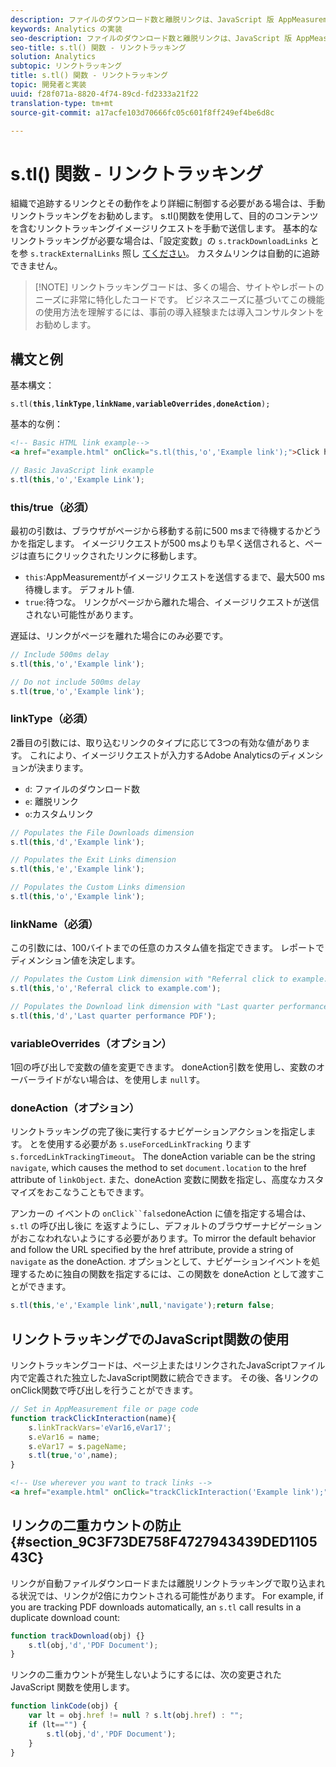 ```yaml
---
description: ファイルのダウンロード数と離脱リンクは、JavaScript 版 AppMeasurement ファイルで設定されたパラメーターに基づいて、自動的に追跡することができます。
keywords: Analytics の実装
seo-description: ファイルのダウンロード数と離脱リンクは、JavaScript 版 AppMeasurement ファイルで設定されたパラメーターに基づいて、自動的に追跡することができます。
seo-title: s.tl() 関数 - リンクトラッキング
solution: Analytics
subtopic: リンクトラッキング
title: s.tl() 関数 - リンクトラッキング
topic: 開発者と実装
uuid: f28f071a-8820-4f74-89cd-fd2333a21f22
translation-type: tm+mt
source-git-commit: a17acfe103d70666fc05c601f8ff249ef4be6d8c

---
```



# s.tl() 関数 - リンクトラッキング

組織で追跡するリンクとその動作をより詳細に制御する必要がある場合は、手動リンクトラッキングをお勧めします。 s.tl()関数を使用して、目的のコンテンツを含むリンクトラッキングイメージリクエストを手動で送信します。 基本的なリンクトラッキングが必要な場合は、「設定変数」の `s.trackDownloadLinks` とを参 `s.trackExternalLinks` 照し [てください](c-variables/configuration-variables.md)。 カスタムリンクは自動的に追跡できません。

> [!NOTE] リンクトラッキングコードは、多くの場合、サイトやレポートのニーズに非常に特化したコードです。 ビジネスニーズに基づいてこの機能の使用方法を理解するには、事前の導入経験または導入コンサルタントをお勧めします。

## 構文と例

基本構文：

`s.tl(`**`this`**`,`**`linkType`**`,`**`linkName`**`,`**`variableOverrides`**`,`**`doneAction`**`);`

基本的な例：

```HTML
<!-- Basic HTML link example-->
<a href="example.html" onClick="s.tl(this,'o','Example link');">Click here</a>
```

```JavaScript
// Basic JavaScript link example
s.tl(this,'o','Example Link');
```

### this/true（必須）

最初の引数は、ブラウザがページから移動する前に500 msまで待機するかどうかを指定します。 イメージリクエストが500 msよりも早く送信されると、ページは直ちにクリックされたリンクに移動します。

* `this`:AppMeasurementがイメージリクエストを送信するまで、最大500 ms待機します。 デフォルト値.
* `true`:待つな。 リンクがページから離れた場合、イメージリクエストが送信されない可能性があります。

遅延は、リンクがページを離れた場合にのみ必要です。

```JavaScript
// Include 500ms delay
s.tl(this,'o','Example link');

// Do not include 500ms delay
s.tl(true,'o','Example link');
```

### linkType（必須）

2番目の引数には、取り込むリンクのタイプに応じて3つの有効な値があります。 これにより、イメージリクエストが入力するAdobe Analyticsのディメンションが決まります。

* `d`: ファイルのダウンロード数
* `e`: 離脱リンク
* `o`:カスタムリンク

```JavaScript
// Populates the File Downloads dimension
s.tl(this,'d','Example link');

// Populates the Exit Links dimension
s.tl(this,'e','Example link');

// Populates the Custom Links dimension
s.tl(this,'o','Example link');
```

### linkName（必須）

この引数には、100バイトまでの任意のカスタム値を指定できます。 レポートでディメンション値を決定します。

```JavaScript
// Populates the Custom Link dimension with "Referral click to example.com"
s.tl(this,'o','Referral click to example.com');

// Populates the Download link dimension with "Last quarter performance PDF"
s.tl(this,'d','Last quarter performance PDF');
```

### variableOverrides（オプション）

1回の呼び出しで変数の値を変更できます。 doneAction引数を使用し、変数のオーバーライドがない場合は、を使用しま `null`す。

### doneAction（オプション）

リンクトラッキングの完了後に実行するナビゲーションアクションを指定します。 とを使用する必要があ `s.useForcedLinkTracking` ります `s.forcedLinkTrackingTimeout`。 The doneAction variable can be the string `navigate`, which causes the method to set `document.location` to the href attribute of `linkObject`. また、doneAction 変数に関数を指定し、高度なカスタマイズをおこなうこともできます。

アンカーの イベントの `onClick``false`doneAction に値を指定する場合は、`s.tl` の呼び出し後に を返すようにし、デフォルトのブラウザーナビゲーションがおこなわれないようにする必要があります。To mirror the default behavior and follow the URL specified by the href attribute, provide a string of `navigate` as the doneAction. オプションとして、ナビゲーションイベントを処理するために独自の関数を指定するには、この関数を doneAction として渡すことができます。

```JavaScript
s.tl(this,'e','Example link',null,'navigate');return false;
```

## リンクトラッキングでのJavaScript関数の使用

リンクトラッキングコードは、ページ上またはリンクされたJavaScriptファイル内で定義された独立したJavaScript関数に統合できます。 その後、各リンクのonClick関数で呼び出しを行うことができます。

```JavaScript
// Set in AppMeasurement file or page code
function trackClickInteraction(name){
    s.linkTrackVars='eVar16,eVar17';
    s.eVar16 = name;
    s.eVar17 = s.pageName;
    s.tl(true,'o',name);
}
```

```HTML
<!-- Use wherever you want to track links -->
<a href="example.html" onClick="trackClickInteraction('Example link');">Click here</a>
```

## リンクの二重カウントの防止 {#section_9C3F73DE758F4727943439DED110543C}

リンクが自動ファイルダウンロードまたは離脱リンクトラッキングで取り込まれる状況では、リンクが2倍にカウントされる可能性があります。 For example, if you are tracking PDF downloads automatically, an `s.tl` call results in a duplicate download count:

```JavaScript
function trackDownload(obj) {}
    s.tl(obj,'d','PDF Document');
}
```

リンクの二重カウントが発生しないようにするには、次の変更された JavaScript 関数を使用します。

```JavaScript
function linkCode(obj) {
    var lt = obj.href != null ? s.lt(obj.href) : "";
    if (lt=="") {
        s.tl(obj,'d','PDF Document');
    }
}
```
